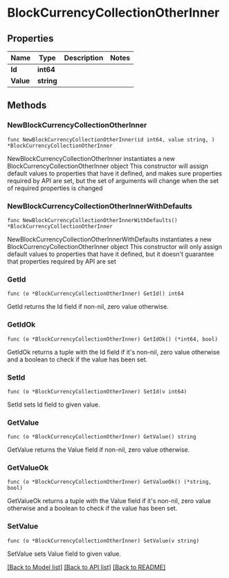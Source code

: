 # BlockCurrencyCollectionOtherInner

## Properties

Name | Type | Description | Notes
------------ | ------------- | ------------- | -------------
**Id** | **int64** |  | 
**Value** | **string** |  | 

## Methods

### NewBlockCurrencyCollectionOtherInner

`func NewBlockCurrencyCollectionOtherInner(id int64, value string, ) *BlockCurrencyCollectionOtherInner`

NewBlockCurrencyCollectionOtherInner instantiates a new BlockCurrencyCollectionOtherInner object
This constructor will assign default values to properties that have it defined,
and makes sure properties required by API are set, but the set of arguments
will change when the set of required properties is changed

### NewBlockCurrencyCollectionOtherInnerWithDefaults

`func NewBlockCurrencyCollectionOtherInnerWithDefaults() *BlockCurrencyCollectionOtherInner`

NewBlockCurrencyCollectionOtherInnerWithDefaults instantiates a new BlockCurrencyCollectionOtherInner object
This constructor will only assign default values to properties that have it defined,
but it doesn't guarantee that properties required by API are set

### GetId

`func (o *BlockCurrencyCollectionOtherInner) GetId() int64`

GetId returns the Id field if non-nil, zero value otherwise.

### GetIdOk

`func (o *BlockCurrencyCollectionOtherInner) GetIdOk() (*int64, bool)`

GetIdOk returns a tuple with the Id field if it's non-nil, zero value otherwise
and a boolean to check if the value has been set.

### SetId

`func (o *BlockCurrencyCollectionOtherInner) SetId(v int64)`

SetId sets Id field to given value.


### GetValue

`func (o *BlockCurrencyCollectionOtherInner) GetValue() string`

GetValue returns the Value field if non-nil, zero value otherwise.

### GetValueOk

`func (o *BlockCurrencyCollectionOtherInner) GetValueOk() (*string, bool)`

GetValueOk returns a tuple with the Value field if it's non-nil, zero value otherwise
and a boolean to check if the value has been set.

### SetValue

`func (o *BlockCurrencyCollectionOtherInner) SetValue(v string)`

SetValue sets Value field to given value.



[[Back to Model list]](../README.md#documentation-for-models) [[Back to API list]](../README.md#documentation-for-api-endpoints) [[Back to README]](../README.md)


